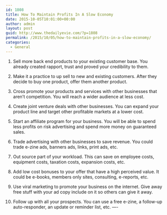 ```yaml
---
id: 1808
title: How To Maintain Profits In A Slow Economy
date: 2015-10-05T10:01:00+00:00
author: admin
layout: post
guid: http://www.thedailyevie.com/?p=1808
permalink: /2015/10/05/how-to-maintain-profits-in-a-slow-economy/
categories:
  - General
---
```

1. Sell more back end products to your existing customer base. You already created rapport, trust and proved your credibility to them.

2. Make it a practice to up sell to new and existing customers. After they decide to buy one product, offer them another product.

3. Cross promote your products and services with other businesses that aren&#8217;t competition. You will reach a wider audience at less cost.

4. Create joint venture deals with other businesses. You can expand your product line and target other profitable markets at a lower cost.

5. Start an affiliate program for your business. You will be able to spend less profits on risk advertising and spend more money on guaranteed sales.

6. Trade advertising with other businesses to save revenue. You could trade e-zine ads, banners ads, links, print ads, etc.

7. Out source part of your workload. This can save on employee costs, equipment costs, taxation costs, expansion costs, etc. 

8. Add low cost bonuses to your offer that have a high perceived value. It could be e-books, members only sites, consulting, e-reports, etc.

9. Use viral marketing to promote your business on the internet. Give away free stuff with your ad copy include on it so others can give it away.

10. Follow up with all your prospects. You can use a free e-zine, a follow-up auto-responder, an update or reminder list, etc. &#8212;-